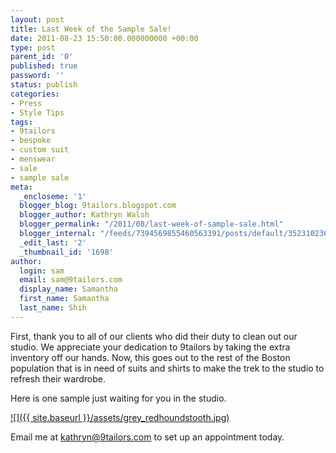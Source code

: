 ```yaml
---
layout: post
title: Last Week of the Sample Sale!
date: 2011-08-23 15:50:00.000000000 +00:00
type: post
parent_id: '0'
published: true
password: ''
status: publish
categories:
- Press
- Style Tips
tags:
- 9tailors
- bespoke
- custom suit
- menswear
- sale
- sample sale
meta:
  _encloseme: '1'
  blogger_blog: 9tailors.blogspot.com
  blogger_author: Kathryn Walsh
  blogger_permalink: "/2011/08/last-week-of-sample-sale.html"
  blogger_internal: "/feeds/7394569855460563391/posts/default/352310236500100989"
  _edit_last: '2'
  _thumbnail_id: '1698'
author:
  login: sam
  email: sam@9tailors.com
  display_name: Samantha
  first_name: Samantha
  last_name: Shih
---
```

First, thank you to all of our clients who did their duty to clean out our studio. We appreciate your dedication to 9tailors by taking the extra inventory off our hands. Now, this goes out to the rest of the Boston population that is in need of suits and shirts to make the trek to the studio to refresh their wardrobe.

Here is one sample just waiting for you in the studio.

[![]({{ site.baseurl }}/assets/grey_redhoundstooth.jpg)](http://3.bp.blogspot.com/-cIoTUIkHBZs/TlPIGLZlSuI/AAAAAAAAAuI/dDaC-Ra21Zw/s1600/grey_redhoundstooth.jpg)

Email me at kathryn@9tailors.com to set up an appointment today.